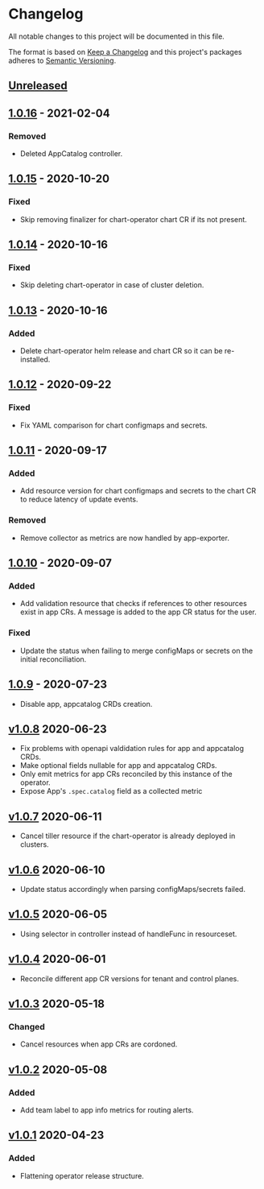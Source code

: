 # Changelog

All notable changes to this project will be documented in this file.

The format is based on [Keep a Changelog](http://keepachangelog.com/en/1.0.0/)
and this project's packages adheres to [Semantic Versioning](http://semver.org/spec/v2.0.0.html).

## [Unreleased]

## [1.0.16] - 2021-02-04

### Removed

- Deleted AppCatalog controller.

## [1.0.15] - 2020-10-20

### Fixed

- Skip removing finalizer for chart-operator chart CR if its not present.

## [1.0.14] - 2020-10-16

### Fixed

- Skip deleting chart-operator in case of cluster deletion.

## [1.0.13] - 2020-10-16

### Added

- Delete chart-operator helm release and chart CR so it can be re-installed.

## [1.0.12] - 2020-09-22

### Fixed

- Fix YAML comparison for chart configmaps and secrets.

## [1.0.11] - 2020-09-17

### Added

- Add resource version for chart configmaps and secrets to the chart CR to reduce latency of update events.

### Removed

- Remove collector as metrics are now handled by app-exporter.

## [1.0.10] - 2020-09-07

### Added

- Add validation resource that checks if references to other resources exist in
app CRs. A message is added to the app CR status for the user.

### Fixed

- Update the status when failing to merge configMaps or secrets on the initial reconciliation.

## [1.0.9] - 2020-07-23

- Disable app, appcatalog CRDs creation.

## [v1.0.8] 2020-06-23

- Fix problems with openapi valdidation rules for app and appcatalog CRDs.
- Make optional fields nullable for app and appcatalog CRDs.
- Only emit metrics for app CRs reconciled by this instance of the operator.
- Expose App's `.spec.catalog` field as a collected metric

## [v1.0.7] 2020-06-11

- Cancel tiller resource if the chart-operator is already deployed in clusters.

## [v1.0.6] 2020-06-10

- Update status accordingly when parsing configMaps/secrets failed.

## [v1.0.5] 2020-06-05

- Using selector in controller instead of handleFunc in resourceset.

## [v1.0.4] 2020-06-01

- Reconcile different app CR versions for tenant and control planes.

## [v1.0.3] 2020-05-18

### Changed

- Cancel resources when app CRs are cordoned.

## [v1.0.2] 2020-05-08

### Added

- Add team label to app info metrics for routing alerts.

## [v1.0.1] 2020-04-23

### Added

- Flattening operator release structure.

[Unreleased]: https://github.com/giantswarm/app-operator/compare/v1.0.16...HEAD
[1.0.16]: https://github.com/giantswarm/app-operator/compare/v1.0.15...v1.0.16
[1.0.15]: https://github.com/giantswarm/app-operator/compare/v1.0.14...v1.0.15
[1.0.14]: https://github.com/giantswarm/app-operator/compare/v1.0.13...v1.0.14
[1.0.13]: https://github.com/giantswarm/app-operator/compare/v1.0.12...v1.0.13
[1.0.12]: https://github.com/giantswarm/app-operator/compare/v1.0.11...v1.0.12
[1.0.11]: https://github.com/giantswarm/app-operator/compare/v1.0.10...v1.0.11
[1.0.10]: https://github.com/giantswarm/app-operator/compare/v1.0.9...v1.0.10
[1.0.9]: https://github.com/giantswarm/app-operator/compare/v1.0.8...v1.0.9
[v1.0.8]: https://github.com/giantswarm/app-operator/compare/v1.0.7...v1.0.8
[v1.0.7]: https://github.com/giantswarm/app-operator/compare/v1.0.6...v1.0.7
[v1.0.6]: https://github.com/giantswarm/app-operator/compare/v1.0.5...v1.0.6
[v1.0.5]: https://github.com/giantswarm/app-operator/compare/v1.0.4...v1.0.5
[v1.0.4]: https://github.com/giantswarm/app-operator/compare/v1.0.3...v1.0.4
[v1.0.3]: https://github.com/giantswarm/app-operator/compare/v1.0.2...v1.0.3
[v1.0.2]: https://github.com/giantswarm/app-operator/compare/v1.0.1...v1.0.2
[v1.0.1]: https://github.com/giantswarm/app-operator/releases/tag/v1.0.1
